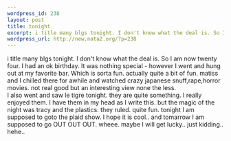 ```yaml
--- 
wordpress_id: 238
layout: post
title: tonight
excerpt: i title many blgs tonight. I don't know what the deal is. So I am now twenty four. I had an ok birthday. It was nothing special - however I went and hung out at my favorite bar. Which is sorta fun. actually quite a bit of fun. matiss and I chilled there for awhile and watched crazy japanese snuff,rape,horror movies. not real good but an interesting view none the less. I also went and saw le...
wordpress_url: http://new.nata2.org/?p=238
---
```

i title many blgs tonight. I don't know what the deal is. So I am now twenty four. I had an ok birthday. It was nothing special - however I went and hung out at my favorite bar. Which is sorta fun. actually quite a bit of fun. matiss and I chilled there for awhile and watched crazy japanese snuff,rape,horror movies. not real good but an interesting view none the less. <br/>I also went and saw le tigre tonight. they are quite something. I really enjoyed them. I have them in my head as I write this. but the magic of the night was tracy and the plastics. they ruled. quite fun. tonight I am supposed to goto the plaid show. I hope it is cool.. and tomarrow I am supposed to go OUT OUT OUT. wheee. maybe I will get lucky.. just kidding.. hehe.. 
